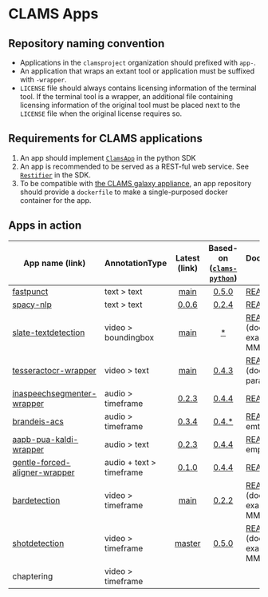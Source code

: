 # CLAMS Apps

## Repository naming convention

* Applications in the `clamsproject` organization should prefixed with `app-`. 
* An application that wraps an extant tool or application must be suffixed with `-wrapper`. 
* `LICENSE` file should always contains licensing information of the terminal tool. If the terminal tool is a wrapper, an additional file containing licensing information of the original tool must be placed next to the `LICENSE` file when the original license requires so. 

## Requirements for CLAMS applications

1. An app should implement [`ClamsApp`](https://github.com/clamsproject/clams-python-sdk/blob/master/clams/serve/__init__.py) in the python SDK
1. An app is recommended to be served as a REST-ful web service. See [`Restifier`](https://github.com/clamsproject/clams-python-sdk/blob/master/clams/restify/__init__.py) in the SDK. 
1. To be compatible with [the CLAMS galaxy appliance](https://github.com/clamsproject/appliance), an app repository should provide a `dockerfile` to make a single-purposed docker container for the app. 


## Apps in action 

| App name (link) | AnnotationType | Latest (link) | Based-on ([`clams-python`](https://sdk.clams.ai/target-versions.html)) | Documentation (link) | Evaluation |
| --- | --- | :---: | :---: | --- | --- |
| [fastpunct](https://github.com/clamsproject/app-fastpunct) | text > text | [main](https://github.com/clamsproject/app-fastpunct/tree/02b2e01e7239162dceda86ad577507f0fc6b6ecf) | [0.5.0](https://github.com/clamsproject/app-fastpunct/blob/02b2e01e7239162dceda86ad577507f0fc6b6ecf/requirements.txt#L1) | [README](https://github.com/clamsproject/app-fastpunct/blob/02b2e01e7239162dceda86ad577507f0fc6b6ecf/README.md)| [Plan](https://github.com/clamsproject/app-fastpunct/blob/main/evaluation/README.md) |
| [spacy-nlp](https://github.com/clamsproject/app-spacy-nlp) | text > text | [0.0.6](https://github.com/clamsproject/app-spacy-nlp/tree/v0.0.6) | [0.2.4](https://github.com/clamsproject/app-spacy-nlp/blob/v0.0.6/requirements.txt#L1) | [README](https://github.com/clamsproject/app-spacy-nlp/blob/v0.0.6/README.md)| [Plan](https://github.com/clamsproject/app-spacy-nlp/blob/master/evaluation.md) |
| [slate-textdetection](https://github.com/clamsproject/app-slate-textdetection) | video > boundingbox | [main](https://github.com/clamsproject/app-slate-textdetection/tree/d937b38f99f9584a6b83f8c08c91bf07fc9997df) | [*](https://github.com/clamsproject/app-slate-textdetection/blob/d937b38f99f9584a6b83f8c08c91bf07fc9997df/requirements.txt#L7) | [README](https://github.com/clamsproject/app-slate-textdetection/blob/d937b38f99f9584a6b83f8c08c91bf07fc9997df/README.md) (docker, example input MMIF)| [Plan](https://github.com/clamsproject/app-slatedetection/blob/master/evaluation.md) |
| [tesseractocr-wrapper](https://github.com/clamsproject/app-tesseractocr-wrapper) | video > text | [main](https://github.com/clamsproject/app-tesseractocr-wrapper) | [0.4.3](https://github.com/clamsproject/app-tesseractocr-wrapper/blob/771c975cf28dcd8abab265c94aebdabb9cd8a3b6/requirements.txt#L6) | [README](https://github.com/clamsproject/app-tesseractocr-wrapper/blob/771c975cf28dcd8abab265c94aebdabb9cd8a3b6/README.md) (docker, params)|  |
| [inaspeechsegmenter-wrapper](https://github.com/clamsproject/app-inaspeechsegmenter-wrapper) | audio > timeframe | [0.2.3](https://github.com/clamsproject/app-inaspeechsegmenter-wrapper/tree/v0.2.3) | [0.4.4](https://github.com/clamsproject/app-inaspeechsegmenter-wrapper/blob/v0.2.3/requirements.txt#L1) | [README](https://github.com/clamsproject/app-inaspeechsegmenter-wrapper/blob/v0.2.3/README.md)| [plan](https://github.com/clamsproject/app-brandeis-acs/blob/main/evaluation.md) |
| [brandeis-acs](https://github.com/clamsproject/app-brandeis-acs) | audio > timeframe | [0.3.4](https://github.com/clamsproject/app-brandeis-acs/tree/v0.3.4) | [0.4.*](https://github.com/clamsproject/app-brandeis-acs/blob/v0.3.4/requirements.txt#L1) | [README](https://github.com/clamsproject/app-brandeis-acs/blob/v0.3.4/README.md) (quite emtpy)| [plan](https://github.com/clamsproject/app-brandeis-acs/blob/main/evaluation.md) |
| [aapb-pua-kaldi-wrapper](https://github.com/clamsproject/app-aapb-pua-kaldi-wrapper) | audio > text | [0.2.3](https://github.com/clamsproject/app-aapb-pua-kaldi-wrapper/tree/v0.2.3) | [0.4.4](https://github.com/clamsproject/app-aapb-pua-kaldi-wrapper/blob/v0.2.3/requirements.txt#L1) | [README](https://github.com/clamsproject/app-aapb-pua-kaldi-wrapper/blob/v0.2.3/README.md) (quite empty)| [plan](https://github.com/clamsproject/app-aapb-pua-kaldi-wrapper/blob/main/evaluation.md) |
| [gentle-forced-aligner-wrapper](https://github.com/clamsproject/app-gentle-forced-aligner-wrapper) | audio + text > timeframe | [0.1.0](https://github.com/clamsproject/app-gentle-forced-aligner-wrapper/tree/v0.1.0) | [0.4.4](https://github.com/clamsproject/app-gentle-forced-aligner-wrapper/blob/v0.1.0/requirements.txt#L2) | [README](https://github.com/clamsproject/app-gentle-forced-aligner-wrapper/blob/v0.1.0/README.md)|  |
| [bardetection](https://github.com/clamsproject/app-barsdetection) | video > timeframe | [main](https://github.com/clamsproject/app-barsdetection) | [0.2.2](https://github.com/clamsproject/app-barsdetection/blob/master/requirements.txt#L5) | [README](https://github.com/clamsproject/app-barsdetection/blob/master/README.md) (docker, example input MMIF)| [Plan](https://github.com/clamsproject/app-barsdetection/blob/master/evaluation.md) |
| [shotdetection](https://github.com/clamsproject/app-scenedetect) | video > timeframe | [master](https://github.com/clamsproject/app-scenedetect) | [0.5.0](https://github.com/clamsproject/app-scenedetect/blob/master/requirements.txt) | [README](https://github.com/clamsproject/app-scenedetect/blob/master/README.md) (docker, example input MMIF)|  |
| chaptering | video > timeframe | | | | [plan](https://gist.github.com/keighrim/928fa512bc25f4e09dd19b7123683e74) |

